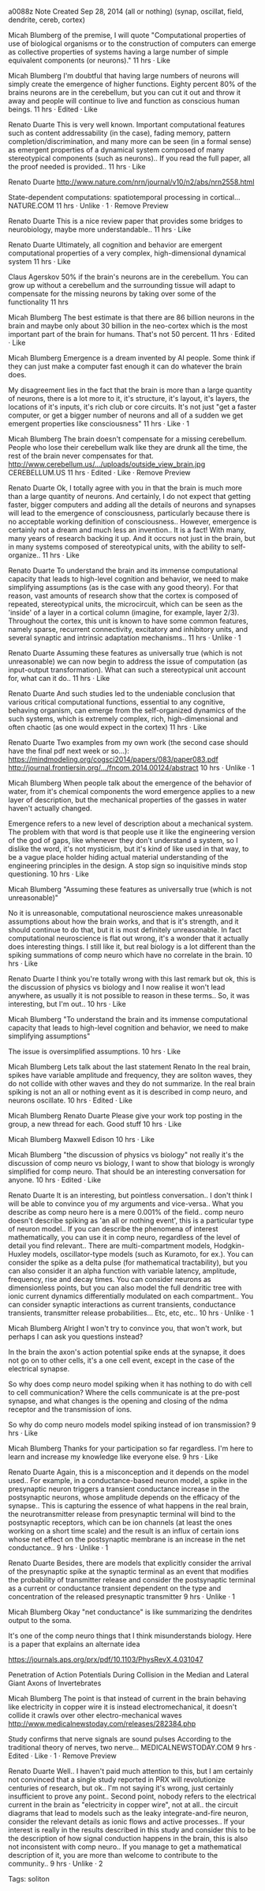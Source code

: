 a0088z
Note Created Sep 28, 2014
(all or nothing) (synap, oscillat, field, dendrite, cereb, cortex) 

Micah Blumberg
of the premise, I will quote "Computational properties of use of biological organisms or to the construction of computers can emerge as collective properties of systems having a large number of simple equivalent components (or neurons)."
11 hrs · Like

Micah Blumberg
I'm doubtful that having large numbers of neurons will simply create the emergence of higher functions. Eighty percent 80% of the brains neurons are in the cerebellum, but you can cut it out and throw it away and people will continue to live and function as conscious human beings.
11 hrs · Edited · Like

Renato Duarte
This is very well known. Important computational features such as content addressability (in the case), fading memory, pattern completion/discrimination, and many more can be seen (in a formal sense) as emergent properties of a dynamical system composed of many stereotypical components (such as neurons).. If you read the full paper, all the proof needed is provided..
11 hrs · Like

Renato Duarte http://www.nature.com/nrn/journal/v10/n2/abs/nrn2558.html

State-dependent computations: spatiotemporal processing in cortical...
NATURE.COM
11 hrs · Unlike · 1 · Remove Preview

Renato Duarte
This is a nice review paper that provides some bridges to neurobiology, maybe more understandable..
11 hrs · Like

Renato Duarte
Ultimately, all cognition and behavior are emergent computational properties of a very complex, high-dimensional dynamical system
11 hrs · Like

Claus Agerskov
50% if the brain's neurons are in the cerebellum. You can grow up without a cerebellum and the surrounding tissue will adapt to compensate for the missing neurons by taking over some of the functionality
11 hrs

Micah Blumberg
The best estimate is that there are 86 billion neurons in the brain and maybe only about 30 billion in the neo-cortex which is the most important part of the brain for humans. That's not 50 percent.
11 hrs · Edited · Like

Micah Blumberg
Emergence is a dream invented by AI people. Some think if they can just make a computer fast enough it can do whatever the brain does.

My disagreement lies in the fact that the brain is more than a large quantity of neurons, there is a lot more to it, it's structure, it's layout, it's layers, the locations of it's inputs, it's rich club or core circuits. It's not just "get a faster computer, or get a bigger number of neurons and all of a sudden we get emergent properties like consciousness"
11 hrs · Like · 1

Micah Blumberg
The brain doesn't compensate for a missing cerebellum. People who lose their cerebellum walk like they are drunk all the time, the rest of the brain never compensates for that. http://www.cerebellum.us/.../uploads/outside_view_brain.jpg
CEREBELLUM.US
11 hrs · Edited · Like · Remove Preview

Renato Duarte
Ok, I totally agree with you in that the brain is much more than a large quantity of neurons. And certainly, I do not expect that getting faster, bigger computers and adding all the details of neurons and synapses will lead to the emergence of consciousness, particularly because there is no acceptable working definition of consciousness.. However, emergence is certainly not a dream and much less an invention.. It is a fact! With many, many years of research backing it up. And it occurs not just in the brain, but in many systems composed of stereotypical units, with the ability to self-organize..
11 hrs · Like

Renato Duarte
To understand the brain and its immense computational capacity that leads to high-level cognition and behavior, we need to make simplifying assumptions (as is the case with any good theory). For that reason, vast amounts of research show that the cortex is composed of repeated, stereotypical units, the microcircuit, which can be seen as the 'inside' of a layer in a cortical column (imagine, for example, layer 2/3). Throughout the cortex, this unit is known to have some common features, namely sparse, recurrent connectivity, excitatory and inhibitory units, and several synaptic and intrinsic adaptation mechanisms..
11 hrs · Unlike · 1

Renato Duarte
Assuming these features as universally true (which is not unreasonable) we can now begin to address the issue of computation (as input-output transformation). What can such a stereotypical unit account for, what can it do..
11 hrs · Like

Renato Duarte
And such studies led to the undeniable conclusion that various critical computational functions, essential to any cognitive, behaving organism, can emerge from the self-organized dynamics of the such systems, which is extremely complex, rich, high-dimensional and often chaotic (as one would expect in the cortex)
11 hrs · Like

Renato Duarte
Two examples from my own work (the second case should have the final pdf next week or so...): https://mindmodeling.org/cogsci2014/papers/083/paper083.pdf
http://journal.frontiersin.org/.../fncom.2014.00124/abstract
10 hrs · Unlike · 1

Micah Blumberg
When people talk about the emergence of the behavior of water, from it's chemical components the word emergence applies to a new layer of description, but the mechanical properties of the gasses in water haven't actually changed.

Emergence refers to a new level of description about a mechanical system. The problem with that word is that people use it like the engineering version of the god of gaps, like whenever they don't understand a system, so I dislike the word, it's not mysticism, but it's kind of like used in that way, to be a vague place holder hiding actual material understanding of the engineering principles in the design. A stop sign so inquisitive minds stop questioning.
10 hrs · Like

Micah Blumberg
"Assuming these features as universally true (which is not unreasonable)"

No it is unreasonable, computational neuroscience makes unreasonable assumptions about how the brain works, and that is it's strength, and it should continue to do that, but it is most definitely unreasonable. In fact computational neuroscience is flat out wrong, it's a wonder that it actually does interesting things. I still like it, but real biology is a lot different than the spiking summations of comp neuro which have no correlate in the brain.
10 hrs · Like

Renato Duarte
I think you're totally wrong with this last remark but ok, this is the discussion of physics vs biology and I now realise it won't lead anywhere, as usually it is not possible to reason in these terms.. So, it was interesting, but I'm out..
10 hrs · Like

Micah Blumberg
"To understand the brain and its immense computational capacity that leads to high-level cognition and behavior, we need to make simplifying assumptions"

The issue is oversimplified assumptions.
10 hrs · Like

Micah Blumberg
Lets talk about the last statement Renato
In the real brain, spikes have variable amplitude and frequency, they are soliton waves, they do not collide with other waves and they do not summarize. In the real brain spiking is not an all or nothing event as it is described in comp neuro, and neurons oscillate.
10 hrs · Edited · Like

Micah Blumberg
Renato Duarte Please give your work top posting in the group, a new thread for each. Good stuff 
10 hrs · Like

Micah Blumberg
Maxwell Edison
10 hrs · Like

Micah Blumberg
"the discussion of physics vs biology" not really it's the discussion of comp neuro vs biology, I want to show that biology is wrongly simplified for comp neuro. That should be an interesting conversation for anyone.
10 hrs · Edited · Like

Renato Duarte
It is an interesting, but pointless conversation.. I don't think I will be able to convince you of my arguments and vice-versa.. What you describe as comp neuro here is a mere 0.001% of the field.. comp neuro doesn't describe spiking as 'an all or nothing event', this is a particular type of neuron model.. If you can describe the phenomena of interest mathematically, you can use it in comp neuro, regardless of the level of detail you find relevant.. There are multi-compartment models, Hodgkin-Huxley models, oscillator-type models (such as Kuramoto, for ex.). You can consider the spike as a delta pulse (for mathematical tractability), but you can also consider it an alpha function with variable latency, amplitude, frequency, rise and decay times. You can consider neurons as dimensionless points, but you can also model the full dendritic tree with ionic current dynamics differentially modulated on each compartment.. You can consider synaptic interactions as current transients, conductance transients, transmitter release probabilities... Etc, etc, etc..
10 hrs · Unlike · 1

Micah Blumberg
Alright I won't try to convince you, that won't work, but perhaps I can ask you questions instead?

In the brain the axon's action potential spike ends at the synapse, it does not go on to other cells, it's a one cell event, except in the case of the electrical synapse.

So why does comp neuro model spiking when it has nothing to do with cell to cell communication? Where the cells communicate is at the pre-post synapse, and what changes is the opening and closing of the ndma receptor and the transmission of ions.

So why do comp neuro models model spiking instead of ion transmission?
9 hrs · Like

Micah Blumberg
Thanks for your participation so far regardless. I'm here to learn and increase my knowledge like everyone else.
9 hrs · Like

Renato Duarte
Again, this is a misconception and it depends on the model used.. For example, in a conductance-based neuron model, a spike in the presynaptic neuron triggers a transient conductance increase in the postsynaptic neurons, whose amplitude depends on the efficacy of the synapse.. This is capturing the essence of what happens in the real brain, the neurotransmitter release from presynaptic terminal will bind to the postsynaptic receptors, which can be ion channels (at least the ones working on a short time scale) and the result is an influx of certain ions whose net effect on the postsynaptic membrane is an increase in the net conductance..
9 hrs · Unlike · 1

Renato Duarte
Besides, there are models that explicitly consider the arrival of the presynaptic spike at the synaptic terminal as an event that modifies the probability of transmitter release and consider the postsynaptic terminal as a current or conductance transient dependent on the type and concentration of the released presynaptic transmitter
9 hrs · Unlike · 1

Micah Blumberg
Okay "net conductance" is like summarizing the dendrites output to the soma.

It's one of the comp neuro things that I think misunderstands biology. Here is a paper that explains an alternate idea 

https://journals.aps.org/prx/pdf/10.1103/PhysRevX.4.031047

Penetration of Action Potentials During Collision in the Median
and Lateral Giant Axons of Invertebrates


Micah Blumberg
The point is that instead of current in the brain behaving like electricity in copper wire it is instead electromechanical, it doesn't collide it crawls over other electro-mechanical waves http://www.medicalnewstoday.com/releases/282384.php

Study confirms that nerve signals are sound pulses
According to the traditional theory of nerves, two nerve...
MEDICALNEWSTODAY.COM
9 hrs · Edited · Like · 1 · Remove Preview

Renato Duarte
Well.. I haven't paid much attention to this, but I am certainly not convinced that a single study reported in PRX will revolutionize centuries of research, but ok.. I'm not saying it's wrong, just certainly insufficient to prove any point.. Second point, nobody refers to the electrical current in the brain as "electricity in copper wire", not at all.. the circuit diagrams that lead to models such as the leaky integrate-and-fire neuron, consider the relevant details as ionic flows and active processes.. If your interest is really in the results described in this study and consider this to be the description of how signal conduction happens in the brain, this is also not inconsistent with comp neuro.. If you manage to get a mathematical description of it, you are more than welcome to contribute to the community..
9 hrs · Unlike · 2 

Tags:
  soliton
